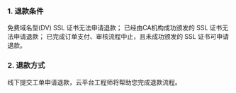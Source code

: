 ### 1. 退款条件

免费域名型(DV) SSL 证书无法申请退款；
已经由CA机构成功颁发的 SSL 证书无法申请退款；
已完成订单支付、审核流程中止，且未成功颁发的 SSL 证书可申请退款。

### 2. 退款方式

线下提交工单申请退款，云平台工程师将帮助您完成退款流程。

